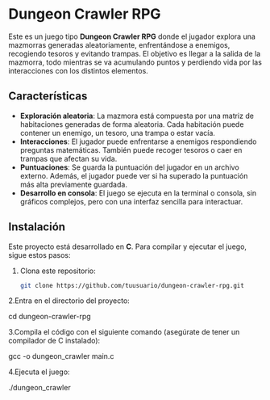 
# Dungeon Crawler RPG

Este es un juego tipo **Dungeon Crawler RPG** donde el jugador explora una mazmorras generadas aleatoriamente, enfrentándose a enemigos, recogiendo tesoros y evitando trampas. El objetivo es llegar a la salida de la mazmorra, todo mientras se va acumulando puntos y perdiendo vida por las interacciones con los distintos elementos.

## Características

- **Exploración aleatoria**: La mazmora está compuesta por una matriz de habitaciones generadas de forma aleatoria. Cada habitación puede contener un enemigo, un tesoro, una trampa o estar vacía.
- **Interacciones**: El jugador puede enfrentarse a enemigos respondiendo preguntas matemáticas. También puede recoger tesoros o caer en trampas que afectan su vida.
- **Puntuaciones**: Se guarda la puntuación del jugador en un archivo externo. Además, el jugador puede ver si ha superado la puntuación más alta previamente guardada.
- **Desarrollo en consola**: El juego se ejecuta en la terminal o consola, sin gráficos complejos, pero con una interfaz sencilla para interactuar.

## Instalación

Este proyecto está desarrollado en **C**. Para compilar y ejecutar el juego, sigue estos pasos:

1. Clona este repositorio:
   ```bash
   git clone https://github.com/tuusuario/dungeon-crawler-rpg.git

2.Entra en el directorio del proyecto:

cd dungeon-crawler-rpg

3.Compila el código con el siguiente comando (asegúrate de tener un compilador de C instalado):

gcc -o dungeon_crawler main.c

4.Ejecuta el juego:

./dungeon_crawler
